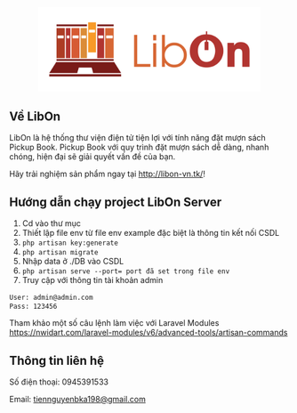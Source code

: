 <p align="center"><a href="http://libon-vn.tk/" target="_blank"><img src="https://raw.githubusercontent.com/tientt-glose/libon-admin/mvp_2/public/img/logo.png" width="400"></a></p>

## Về LibOn

LibOn là hệ thống thư viện điện tử tiện lợi với tính năng đặt mượn sách Pickup Book. Pickup Book với quy trình đặt mượn sách dễ dàng, nhanh chóng, hiện đại sẽ giải quyết vấn đề của bạn.

Hãy trải nghiệm sản phẩm ngay tại http://libon-vn.tk/!

## Hướng dẫn chạy project LibOn Server

1. Cd vào thư mục
1. Thiết lập file env từ file env example đặc biệt là thông tin kết nối CSDL
1. `php artisan key:generate`
1. `php artisan migrate`
1. Nhập data ở ./DB vào CSDL
1. `php artisan serve --port= port đã set trong file env`
1. Truy cập với thông tin tài khoản admin
```
User: admin@admin.com
Pass: 123456
```

Tham khảo một số câu lệnh làm việc với Laravel Modules https://nwidart.com/laravel-modules/v6/advanced-tools/artisan-commands

## Thông tin liên hệ

Số điện thoại: 0945391533

Email: tiennguyenbka198@gmail.com
